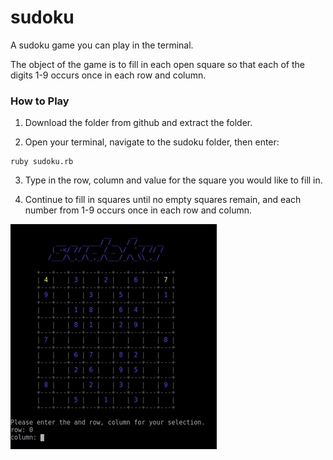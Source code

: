 # sudoku

A sudoku game you can play in the terminal.

The object of the game is to fill in each open square so that each of the digits 
1-9 occurs once in each row and column.

### How to Play

1. Download the folder from github and extract the folder.

2. Open your terminal, navigate to the sudoku folder, then enter:
  ```
  ruby sudoku.rb
  ```
3. Type in the row, column and value for the square you would like to fill in.

4. Continue to fill in squares until no empty squares remain, and each number from 1-9 occurs once in each row and column.





![](sudoku.gif)